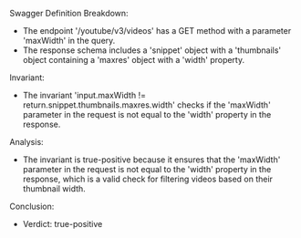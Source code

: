 Swagger Definition Breakdown:
- The endpoint '/youtube/v3/videos' has a GET method with a parameter 'maxWidth' in the query.
- The response schema includes a 'snippet' object with a 'thumbnails' object containing a 'maxres' object with a 'width' property.

Invariant:
- The invariant 'input.maxWidth != return.snippet.thumbnails.maxres.width' checks if the 'maxWidth' parameter in the request is not equal to the 'width' property in the response.

Analysis:
- The invariant is true-positive because it ensures that the 'maxWidth' parameter in the request is not equal to the 'width' property in the response, which is a valid check for filtering videos based on their thumbnail width.

Conclusion:
- Verdict: true-positive
